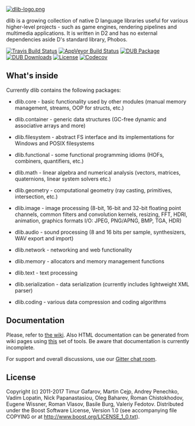 [![dlib-logo.png](/logo/dlib-logo.png)](/logo/dlib-logo.png)

dlib is a growing collection of native D language libraries useful for various higher-level projects - such as game engines, rendering pipelines and multimedia applications. It is written in D2 and has no external dependencies aside D's standard library, Phobos.

[![Travis Build Status](https://travis-ci.org/gecko0307/dlib.svg?branch=master)](https://travis-ci.org/gecko0307/dlib)
[![AppVeyor Build Status](https://ci.appveyor.com/api/projects/status/90mrqd6hq7i2twap?svg=true)](https://ci.appveyor.com/project/gecko0307/dlib)
[![DUB Package](https://img.shields.io/dub/v/dlib.svg)](https://code.dlang.org/packages/dlib)
[![DUB Downloads](https://img.shields.io/dub/dm/dlib.svg)](https://code.dlang.org/packages/dlib)
[![License](http://img.shields.io/badge/license-boost-blue.svg)](http://www.boost.org/LICENSE_1_0.txt)
[![Codecov](https://codecov.io/gh/gecko0307/dlib/branch/master/graph/badge.svg)](https://codecov.io/gh/gecko0307/dlib)

What's inside
-------------
Currently dlib contains the following packages:

* dlib.core - basic functionality used by other modules (manual memory management, streams, OOP for structs, etc.)

* dlib.container - generic data structures (GC-free dynamic and associative arrays and more)

* dlib.filesystem - abstract FS interface and its implementations for Windows and POSIX filesystems

* dlib.functional - some functional programming idioms (HOFs, combiners, quantifiers, etc.)

* dlib.math - linear algebra and numerical analysis (vectors, matrices, quaternions, linear system solvers etc.)

* dlib.geometry - computational geometry (ray casting, primitives, intersection, etc.)

* dlib.image - image processing (8-bit, 16-bit and 32-bit floating point channels, common filters and convolution kernels, resizing, FFT, HDRI, animation, graphics formats I/O: JPEG, PNG/APNG, BMP, TGA, HDR)

* dlib.audio - sound processing (8 and 16 bits per sample, synthesizers, WAV export and import)

* dlib.network - networking and web functionality

* dlib.memory - allocators and memory management functions

* dlib.text - text processing

* dlib.serialization - data serialization (currently includes lightweight XML parser)

* dlib.coding - various data compression and coding algorithms

Documentation
-------------
Please, refer to [the wiki](https://github.com/gecko0307/dlib/wiki). Also HTML documentation can be generated from wiki pages using [this](https://github.com/gecko0307/dlib/tree/master/gendoc) set of tools. Be aware that documentation is currently incomplete.

For support and overall discussions, use our [Gitter chat room](https://gitter.im/gecko0307/dlib).

License
-------
Copyright (c) 2011-2017 Timur Gafarov, Martin Cejp, Andrey Penechko, Vadim Lopatin, Nick Papanastasiou, Oleg Baharev, Roman Chistokhodov, Eugene Wissner, Roman Vlasov, Basile Burg, Valeriy Fedotov. Distributed under the Boost Software License, Version 1.0 (see accompanying file COPYING or at http://www.boost.org/LICENSE_1_0.txt).

